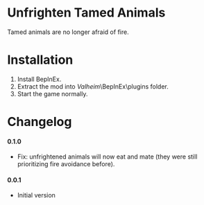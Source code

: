 # Unfrighten Tamed Animals

Tamed animals are no longer afraid of fire.



# Installation

1. Install BepInEx.
2. Extract the mod into _Valheim_\BepInEx\plugins folder.
3. Start the game normally.



# Changelog

#### 0.1.0
- Fix: unfrightened animals will now eat and mate (they were still prioritizing fire avoidance before).


#### 0.0.1
- Initial version
